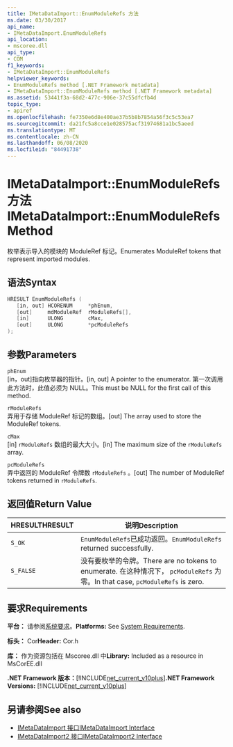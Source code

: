 ```yaml
---
title: IMetaDataImport::EnumModuleRefs 方法
ms.date: 03/30/2017
api_name:
- IMetaDataImport.EnumModuleRefs
api_location:
- mscoree.dll
api_type:
- COM
f1_keywords:
- IMetaDataImport::EnumModuleRefs
helpviewer_keywords:
- EnumModuleRefs method [.NET Framework metadata]
- IMetaDataImport::EnumModuleRefs method [.NET Framework metadata]
ms.assetid: 53441f3a-68d2-477c-906e-37c55dfcfb4d
topic_type:
- apiref
ms.openlocfilehash: fe7350e6d8e400ae37b5b8b7854a56f3c5c53ea7
ms.sourcegitcommit: da21fc5a8cce1e028575acf31974681a1bc5aeed
ms.translationtype: MT
ms.contentlocale: zh-CN
ms.lasthandoff: 06/08/2020
ms.locfileid: "84491738"
---
```

# <a name="imetadataimportenummodulerefs-method"></a><span data-ttu-id="4f38d-102">IMetaDataImport::EnumModuleRefs 方法</span><span class="sxs-lookup"><span data-stu-id="4f38d-102">IMetaDataImport::EnumModuleRefs Method</span></span>
<span data-ttu-id="4f38d-103">枚举表示导入的模块的 ModuleRef 标记。</span><span class="sxs-lookup"><span data-stu-id="4f38d-103">Enumerates ModuleRef tokens that represent imported modules.</span></span>  
  
## <a name="syntax"></a><span data-ttu-id="4f38d-104">语法</span><span class="sxs-lookup"><span data-stu-id="4f38d-104">Syntax</span></span>  
  
```cpp  
HRESULT EnumModuleRefs (  
   [in, out] HCORENUM     *phEnum,  
   [out]     mdModuleRef  rModuleRefs[],  
   [in]      ULONG        cMax,  
   [out]     ULONG        *pcModuleRefs  
);  
```  
  
## <a name="parameters"></a><span data-ttu-id="4f38d-105">参数</span><span class="sxs-lookup"><span data-stu-id="4f38d-105">Parameters</span></span>  
 `phEnum`  
 <span data-ttu-id="4f38d-106">[in，out]指向枚举器的指针。</span><span class="sxs-lookup"><span data-stu-id="4f38d-106">[in, out] A pointer to the enumerator.</span></span> <span data-ttu-id="4f38d-107">第一次调用此方法时，此值必须为 NULL。</span><span class="sxs-lookup"><span data-stu-id="4f38d-107">This must be NULL for the first call of this method.</span></span>  
  
 `rModuleRefs`  
 <span data-ttu-id="4f38d-108">弄用于存储 ModuleRef 标记的数组。</span><span class="sxs-lookup"><span data-stu-id="4f38d-108">[out] The array used to store the ModuleRef tokens.</span></span>  
  
 `cMax`  
 <span data-ttu-id="4f38d-109">[in] `rModuleRefs` 数组的最大大小。</span><span class="sxs-lookup"><span data-stu-id="4f38d-109">[in] The maximum size of the `rModuleRefs` array.</span></span>  
  
 `pcModuleRefs`  
 <span data-ttu-id="4f38d-110">弄中返回的 ModuleRef 令牌数 `rModuleRefs` 。</span><span class="sxs-lookup"><span data-stu-id="4f38d-110">[out] The number of ModuleRef tokens returned in `rModuleRefs`.</span></span>  
  
## <a name="return-value"></a><span data-ttu-id="4f38d-111">返回值</span><span class="sxs-lookup"><span data-stu-id="4f38d-111">Return Value</span></span>  
  
|<span data-ttu-id="4f38d-112">HRESULT</span><span class="sxs-lookup"><span data-stu-id="4f38d-112">HRESULT</span></span>|<span data-ttu-id="4f38d-113">说明</span><span class="sxs-lookup"><span data-stu-id="4f38d-113">Description</span></span>|  
|-------------|-----------------|  
|`S_OK`|<span data-ttu-id="4f38d-114">`EnumModuleRefs`已成功返回。</span><span class="sxs-lookup"><span data-stu-id="4f38d-114">`EnumModuleRefs` returned successfully.</span></span>|  
|`S_FALSE`|<span data-ttu-id="4f38d-115">没有要枚举的令牌。</span><span class="sxs-lookup"><span data-stu-id="4f38d-115">There are no tokens to enumerate.</span></span> <span data-ttu-id="4f38d-116">在这种情况下， `pcModuleRefs` 为零。</span><span class="sxs-lookup"><span data-stu-id="4f38d-116">In that case, `pcModuleRefs` is zero.</span></span>|  
  
## <a name="requirements"></a><span data-ttu-id="4f38d-117">要求</span><span class="sxs-lookup"><span data-stu-id="4f38d-117">Requirements</span></span>  
 <span data-ttu-id="4f38d-118">**平台：** 请参阅[系统要求](../../get-started/system-requirements.md)。</span><span class="sxs-lookup"><span data-stu-id="4f38d-118">**Platforms:** See [System Requirements](../../get-started/system-requirements.md).</span></span>  
  
 <span data-ttu-id="4f38d-119">**标头：** Cor</span><span class="sxs-lookup"><span data-stu-id="4f38d-119">**Header:** Cor.h</span></span>  
  
 <span data-ttu-id="4f38d-120">**库：** 作为资源包括在 Mscoree.dll 中</span><span class="sxs-lookup"><span data-stu-id="4f38d-120">**Library:** Included as a resource in MsCorEE.dll</span></span>  
  
 <span data-ttu-id="4f38d-121">**.NET Framework 版本：**[!INCLUDE[net_current_v10plus](../../../../includes/net-current-v10plus-md.md)]</span><span class="sxs-lookup"><span data-stu-id="4f38d-121">**.NET Framework Versions:** [!INCLUDE[net_current_v10plus](../../../../includes/net-current-v10plus-md.md)]</span></span>  
  
## <a name="see-also"></a><span data-ttu-id="4f38d-122">另请参阅</span><span class="sxs-lookup"><span data-stu-id="4f38d-122">See also</span></span>

- [<span data-ttu-id="4f38d-123">IMetaDataImport 接口</span><span class="sxs-lookup"><span data-stu-id="4f38d-123">IMetaDataImport Interface</span></span>](imetadataimport-interface.md)
- [<span data-ttu-id="4f38d-124">IMetaDataImport2 接口</span><span class="sxs-lookup"><span data-stu-id="4f38d-124">IMetaDataImport2 Interface</span></span>](imetadataimport2-interface.md)
